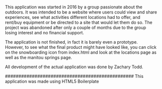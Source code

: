 This application was started in 2016 by a group passionate about the outdoors. It was intended to be a website where users could view and share experiences, see what activities different locations had to offer, and rent/buy equipment or be directed to a site that would let them do so. The project was abandoned after only a couple of months due to the group losing interest and no financial support. 

The application is not finished, in fact it is barely even a prototype. However, to see what the final product might have looked like, you can click on the snowboarding icon from index.html and look at the locations page as well as the manitou springs page.

All development of the actual application was done by Zachary Todd. 



################################################
This application was made using HTML5 Boilerplate